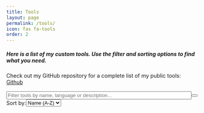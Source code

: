```yaml
---
title: Tools
layout: page
permalink: /tools/
icon: fas fa-tools
order: 2
---
```


##### Here is a list of my custom tools. Use the filter and sorting options to find what you need.
Check out my GitHub repository for a complete list of my public tools: [Github](https://github.com/cyb3rtr0nian)

<!-- Tools Listing Section -->
<div class="tools-container mb-4">
    <div class="row g-3 mb-3">
      <div class="col-md-8">
        <div class="input-group">
          <input 
            id="tools-filter" 
            type="search" 
            class="form-control" 
            placeholder="Filter tools by name, language or description..." 
            aria-label="Filter tools"
          >
          <button id="clear-filter" class="btn btn-outline-secondary" type="button" aria-label="Clear filter">
            <i class="fas fa-times"></i>
          </button>
        </div>
      </div>
      <div class="col-md-4">
        <div class="input-group">
          <label class="input-group-text" for="tools-sort">Sort by:</label>
          <select id="tools-sort" class="form-select" aria-label="Sort tools">
            <option value="name-asc">Name (A-Z)</option>
            <option value="name-desc">Name (Z-A)</option>
            <option value="language">Language</option>
            <option value="category">Category</option>
          </select>
        </div>
      </div>
    </div>

  <div id="tools-list" class="row g-3">
      <!-- Tools will be loaded here dynamically -->
    </div>

  <!-- Dynamic button -->
  <div class="d-flex justify-content-center align-items-center mt-4" style="height: 100px;">
      <button id="load-more" class="btn btn-primary" style="display: none;">
        Load More
      </button>
    </div>
</div>

<div aria-live="polite" id="filter-status" class="visually-hidden"></div>

<!-- JavaScript for tools functionality -->
<script>
  const tools = {{ site.data.tools | jsonify }};
  
  document.addEventListener('DOMContentLoaded', function() {
    // Load tools data from Jekyll data file
    const tools = {{ site.data.tools | jsonify }};

    // DOM elements
    const toolsList = document.getElementById('tools-list');
    const filterInput = document.getElementById('tools-filter');
    const clearFilterBtn = document.getElementById('clear-filter');
    const sortSelect = document.getElementById('tools-sort');
    const loadMoreBtn = document.getElementById('load-more');
    const filterStatus = document.getElementById('filter-status');
    
    // State
    let visibleTools = 6;
    let filteredTools = [...tools];
    
    // Initialize
    renderTools();
    
    // Event listeners
    filterInput.addEventListener('input', handleFilter);
    clearFilterBtn.addEventListener('click', clearFilters);
    sortSelect.addEventListener('change', handleSort);
    loadMoreBtn.addEventListener('click', loadMoreTools);
    
    // Functions
    function renderTools(toolsToRender = filteredTools.slice(0, visibleTools)) {
      if (toolsToRender.length === 0) {
        toolsList.innerHTML = `
          <div class="col-12 no-tools-message">
            <div class="alert alert-info">
              <i class="fas fa-info-circle me-2"></i>
              No tools match your search criteria
            </div>
          </div>
        `;
        return;
      }
      
      toolsList.innerHTML = toolsToRender.map(tool => `
        <div class="col-md-6 col-lg-4 col-xl-3">
          <div class="card tool-card">
            <div class="card-body">
              <h5 class="card-title">
                <i class="fas ${tool.icon || 'fa-tools'} me-2"></i>
                <a href="${tool.url}" target="_blank" rel="noopener noreferrer">${tool.name}</a>
                ${tool.language ? `<span class="badge bg-secondary tool-badge ms-2">${tool.language}</span>` : ''}
              </h5>
              ${tool.category ? `<span class="badge bg-primary mb-2">${tool.category}</span>` : ''}
              <p class="card-text">${tool.description}</p>
            </div>
          </div>
        </div>
      `).join('');
      
      updateFilterStatus(toolsToRender.length, filteredTools.length);
    }
    
    function handleFilter() {
      const searchTerm = filterInput.value.toLowerCase();
      
      if (!searchTerm) {
        filteredTools = [...tools];
      } else {
        filteredTools = tools.filter(tool => 
          tool.name.toLowerCase().includes(searchTerm) ||
          (tool.language && tool.language.toLowerCase().includes(searchTerm)) ||
          (tool.category && tool.category.toLowerCase().includes(searchTerm)) ||
          tool.description.toLowerCase().includes(searchTerm)
        );
      }
      
      visibleTools = 6;
      handleSort();
    }
    
    function clearFilters() {
      filterInput.value = '';
      filteredTools = [...tools];
      visibleTools = 6;
      handleSort();
      filterInput.focus();
    }
    
    function handleSort() {
      const sortValue = sortSelect.value;
      
      filteredTools.sort((a, b) => {
        switch (sortValue) {
          case 'name-asc':
            return a.name.localeCompare(b.name);
          case 'name-desc':
            return b.name.localeCompare(a.name);
          case 'language':
            return (a.language || '').localeCompare(b.language || '');
          case 'category':
            return (a.category || '').localeCompare(b.category || '');
          default:
            return 0;
        }
      });
      
      renderTools();
    }
    
    function loadMoreTools() {
      visibleTools += 6;
      renderTools();
      
      if (visibleTools >= filteredTools.length) {
        loadMoreBtn.style.display = 'none';
      }
    }
    
    function updateFilterStatus(visibleCount, totalCount) {
      if (filterInput.value) {
        filterStatus.textContent = `${visibleCount} of ${totalCount} tools matching "${filterInput.value}"`;
      } else {
        filterStatus.textContent = `Showing ${visibleCount} of ${totalCount} tools`;
      }
      
      // Show/hide load more button
      loadMoreBtn.style.display = visibleCount < filteredTools.length ? 'block' : 'none';
    }
  });
</script>

<!-- Enhanced CSS for the tools listing -->
<style>
  .tools-container {
    margin-top: 1rem;
    padding: 0;
  }

  .tool-card {
    border: 1px solid var(--bs-border-color, rgba(0, 0, 0, 0.125));
    border-radius: 0.5rem;
    overflow: hidden;
    box-shadow: var(--bs-box-shadow-sm, 0 0.125rem 0.25rem rgba(0, 0, 0, 0.075));
    height: 200px; /* Fixed height for compact, uniform cards */
    display: flex;
    flex-direction: column;
    background-color: var(--card-bg, #fff);
    transition: transform 0.3s ease, box-shadow 0.3s ease;
  }

  .tool-card:hover {
    transform: translateY(-5px);
    box-shadow: var(--bs-box-shadow, 0 0.5rem 1rem rgba(0, 0, 0, 0.15));
    border-color: rgba(0, 0, 0, 0.2);
  }

  .tool-card .card-body {
    padding: 0.75rem;
    display: flex;
    flex-direction: column;
    flex: 1 1 auto;
    overflow: hidden;
  }

  .tool-card .card-title {
    font-size: 1rem;
    margin-bottom: 0.5rem;
    display: flex;
    align-items: center;
    flex-wrap: wrap;
    line-height: 1.3;
    color: var(--text-color, #212529);
  }

  .tool-card .card-title a {
    color: inherit;
    text-decoration: none;
    transition: color 0.2s;
  }

  .tool-card .card-title a:hover {
    color: var(--link-color, #0d6efd);
    text-decoration: underline;
  }

  .tool-card .card-title i {
    font-size: 0.9rem;
    color: var(--text-muted-color, #6c757d);
    margin-right: 0.5rem;
  }

  .tool-card .card-text {
    color: var(--text-muted-color, #6c757d);
    font-size: 0.85rem;
    margin-top: 0.25rem;
    overflow: hidden;
    text-overflow: ellipsis;
    display: -webkit-box;
    -webkit-line-clamp: 3;
    -webkit-box-orient: vertical;
    flex: 1 1 auto;
  }

  .tool-badge {
    font-size: 0.65rem;
    font-weight: 500;
    padding: 0.25em 0.5em;
    margin-left: 0.5rem;
  }

  .badge.bg-primary {
    background-color: var(--bs-primary, #0d6efd) !important;
  }

  .badge.bg-secondary {
    background-color: var(--bs-secondary, #6c757d) !important;
  }

  #filter-status {
    position: absolute;
    width: 1px;
    height: 1px;
    padding: 0;
    margin: -1px;
    overflow: hidden;
    clip: rect(0, 0, 0, 0);
    white-space: nowrap;
    border: 0;
  }

  .no-tools-message {
    grid-column: 1 / -1;
    text-align: center;
    padding: 1.5rem;
  }

  /* Override Chirpy theme and Bootstrap conflicts */
  .content {
    margin-top: 0.5rem !important;
    font-size: 1rem !important;
    line-height: 1.5 !important;
  }

  #tools-list {
    margin-top: 0;
  }

  #tools-list > div {
    display: flex;
    flex-direction: column;
  }

  /* Fix for clear-filter button alignment */
  .input-group {
    display: flex;
    flex-wrap: nowrap;
    align-items: center;
  }

  .input-group > .form-control {
    flex: 1 1 auto;
    min-width: 0;
  }

  .input-group > .btn {
    flex: 0 0 auto;
    white-space: nowrap;
  }

  /* Responsive adjustments */
  @media (max-width: 767.98px) {
    .tool-card {
      height: 180px;
    }

    .tool-card .card-body {
      padding: 0.5rem;
    }

    .tool-card .card-title {
      font-size: 0.9rem;
    }

    .tool-card .card-text {
      font-size: 0.8rem;
      -webkit-line-clamp: 2;
    }

    .tool-badge {
      font-size: 0.6rem;
      padding: 0.2em 0.4em;
    }


    .input-group {
      flex-wrap: nowrap;
      display: flex;
            align-items: center;
    }
    .input-group > .form-control {
      flex: 1 1 auto;
      min-width: 0;
    }
    .input-group > .btn {
      flex: 0 0 auto;
      white-space: nowrap;
    }
  }
</style>